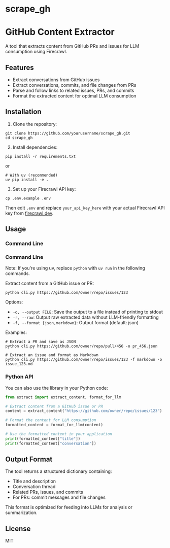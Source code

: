 # scrape_gh

# GitHub Content Extractor

A tool that extracts content from GitHub PRs and issues for LLM consumption using Firecrawl.

## Features

- Extract conversations from GitHub issues
- Extract conversations, commits, and file changes from PRs
- Parse and follow links to related issues, PRs, and commits
- Format the extracted content for optimal LLM consumption

## Installation

1. Clone the repository:
```
git clone https://github.com/yourusername/scrape_gh.git
cd scrape_gh
```

2. Install dependencies:
```
pip install -r requirements.txt
```
or
```
# With uv (recommended)
uv pip install -e .
```

3. Set up your Firecrawl API key:
```
cp .env.example .env
```
Then edit `.env` and replace `your_api_key_here` with your actual Firecrawl API key from [firecrawl.dev](https://firecrawl.dev).

## Usage

### Command Line

### Command Line

Note: If you're using uv, replace `python` with `uv run` in the following commands.


Extract content from a GitHub issue or PR:

```
python cli.py https://github.com/owner/repo/issues/123
```

Options:
- `-o, --output FILE`: Save the output to a file instead of printing to stdout
- `-r, --raw`: Output raw extracted data without LLM-friendly formatting
- `-f, --format {json,markdown}`: Output format (default: json)

Examples:

```
# Extract a PR and save as JSON
python cli.py https://github.com/owner/repo/pull/456 -o pr_456.json

# Extract an issue and format as Markdown
python cli.py https://github.com/owner/repo/issues/123 -f markdown -o issue_123.md
```

### Python API

You can also use the library in your Python code:

```python
from extract import extract_content, format_for_llm

# Extract content from a GitHub issue or PR
content = extract_content("https://github.com/owner/repo/issues/123")

# Format the content for LLM consumption
formatted_content = format_for_llm(content)

# Use the formatted content in your application
print(formatted_content["title"])
print(formatted_content["conversation"])
```

## Output Format

The tool returns a structured dictionary containing:
- Title and description
- Conversation thread
- Related PRs, issues, and commits
- For PRs: commit messages and file changes

This format is optimized for feeding into LLMs for analysis or summarization.

## License

MIT